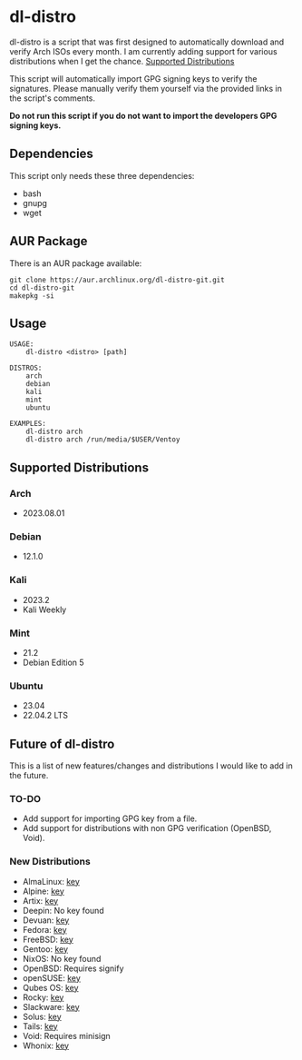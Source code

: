 # dl-distro

dl-distro is a script that was first designed to automatically download and verify Arch ISOs every month.
I am currently adding support for various distributions when I get the chance. [Supported Distributions](#supported-distributions)

This script will automatically import GPG signing keys to verify the signatures.
Please manually verify them yourself via the provided links in the script's comments.

**Do not run this script if you do not want to import the developers GPG signing keys.**

## Dependencies

This script only needs these three dependencies:

- bash
- gnupg
- wget

## AUR Package

There is an AUR package available:

```
git clone https://aur.archlinux.org/dl-distro-git.git
cd dl-distro-git
makepkg -si
```

## Usage

```
USAGE:
    dl-distro <distro> [path]

DISTROS:
    arch
    debian
    kali
    mint
    ubuntu

EXAMPLES:
    dl-distro arch
    dl-distro arch /run/media/$USER/Ventoy
```

## Supported Distributions

### Arch
- 2023.08.01

### Debian
- 12.1.0

### Kali
- 2023.2
- Kali Weekly

### Mint
- 21.2
- Debian Edition 5

### Ubuntu
- 23.04
- 22.04.2 LTS

## Future of dl-distro

This is a list of new features/changes and distributions I would like to add in the future.

### TO-DO

- Add support for importing GPG key from a file.
- Add support for distributions with non GPG verification (OpenBSD, Void).

### New Distributions

- AlmaLinux: [key](https://repo.almalinux.org/almalinux/RPM-GPG-KEY-AlmaLinux-9)
- Alpine: [key](https://alpinelinux.org/downloads)
- Artix: [key](https://artixlinux.org/download.php)
- Deepin: No key found
- Devuan: [key](https://www.devuan.org/os/keyring)
- Fedora: [key](https://fedoraproject.org/security)
- FreeBSD: [key](https://docs.freebsd.org/en/books/handbook/pgpkeys)
- Gentoo: [key](https://www.gentoo.org/downloads/signatures)
- NixOS: No key found
- OpenBSD: Requires signify
- openSUSE: [key](https://en.opensuse.org/SDB:Download_help#Checksums)
- Qubes OS: [key](https://www.qubes-os.org/security/verifying-signatures)
- Rocky: [key](https://rockylinux.org/keys)
- Slackware: [key](https://docs.slackware.com/slackware:faq#how_can_i_verify_my_copy_of_slackware_linux)
- Solus: [key](https://downloads.getsol.us/gpg/solus-releng-pub.gpg)
- Tails: [key](https://tails.net/doc/about/openpgp_keys/index.en.html)
- Void: Requires minisign
- Whonix: [key](https://www.whonix.org/wiki/KVM/Project_Signing_Key)
